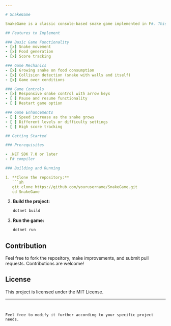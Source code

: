 ```yaml
---

# SnakeGame

SnakeGame is a classic console-based snake game implemented in F#. This project aims to provide a simple yet fun way to explore F# and console application development.

## Features to Implement

### Basic Game Functionality
- [x] Snake movement
- [x] Food generation
- [x] Score tracking

### Game Mechanics
- [x] Growing snake on food consumption
- [x] Collision detection (snake with walls and itself)
- [x] Game over conditions

### Game Controls
- [x] Responsive snake control with arrow keys
- [ ] Pause and resume functionality
- [ ] Restart game option

### Game Enhancements
- [ ] Speed increase as the snake grows
- [ ] Different levels or difficulty settings
- [ ] High score tracking

## Getting Started

### Prerequisites

- .NET SDK 7.0 or later
- F# compiler

### Building and Running

1. **Clone the repository:**
   ```sh
   git clone https://github.com/yourusername/SnakeGame.git
   cd SnakeGame
   ```

2. **Build the project:**
   ```sh
   dotnet build
   ```

3. **Run the game:**
   ```sh
   dotnet run
   ```

## Contribution

Feel free to fork the repository, make improvements, and submit pull requests. Contributions are welcome!

## License

This project is licensed under the MIT License.

---
```


Feel free to modify it further according to your specific project needs.